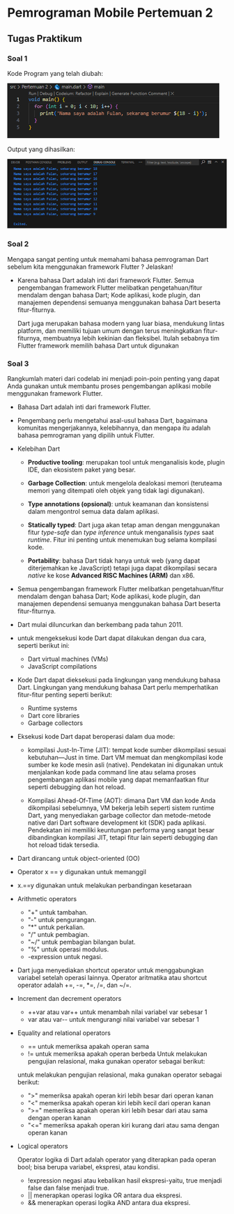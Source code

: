 # Pemrograman Mobile Pertemuan 2
## Tugas Praktikum
### Soal 1

Kode Program yang telah diubah:

<img src="docs/Pertemuan 2/P2.1.png">

Output yang dihasilkan:

<img src="docs/Pertemuan 2/P2.2.png">

### Soal 2
Mengapa sangat penting untuk memahami bahasa pemrograman Dart sebelum kita menggunakan framework Flutter ? Jelaskan!

- Karena bahasa Dart adalah inti dari framework Flutter. Semua pengembangan framework Flutter melibatkan pengetahuan/fitur mendalam dengan bahasa Dart; Kode aplikasi, kode plugin, dan manajemen dependensi semuanya menggunakan bahasa Dart beserta fitur-fiturnya. 

    Dart juga merupakan bahasa modern yang luar biasa, mendukung lintas platform, dan memiliki tujuan umum dengan terus meningkatkan fitur-fiturnya, membuatnya lebih kekinian dan fleksibel. Itulah sebabnya tim Flutter framework memilih bahasa Dart untuk digunakan

### Soal 3
Rangkumlah materi dari codelab ini menjadi poin-poin penting yang dapat Anda gunakan untuk membantu proses pengembangan aplikasi mobile menggunakan framework Flutter.

- Bahasa Dart adalah inti dari framework Flutter.
- Pengembang perlu mengetahui asal-usul bahasa Dart, bagaimana komunitas mengerjakannya, kelebihannya, dan mengapa itu adalah bahasa pemrograman yang dipilih untuk Flutter.
- Kelebihan Dart
    - **Productive tooling**: merupakan tool untuk menganalisis kode, plugin IDE, dan ekosistem paket yang besar.

    - **Garbage Collection**: untuk mengelola dealokasi memori (teruteama memori yang ditempati oleh objek yang tidak lagi digunakan).

    - **Type annotations (opsional)**: untuk keamanan dan konsistensi dalam mengontrol semua data dalam aplikasi.

    - **Statically typed**: Dart juga akan tetap aman dengan menggunakan fitur *type-safe* dan *type inference* untuk menganalisis *types* saat *runtime*. Fitur ini penting untuk menemukan bug selama kompilasi kode.

    - **Portability**: bahasa Dart tidak hanya untuk web (yang dapat diterjemahkan ke JavaScript) tetapi juga dapat dikompilasi secara *native* ke kose **Advanced RISC Machines (ARM)** dan x86.

- Semua pengembangan framework Flutter melibatkan pengetahuan/fitur mendalam dengan bahasa Dart; Kode aplikasi, kode plugin, dan manajemen dependensi semuanya menggunakan bahasa Dart beserta fitur-fiturnya.

- Dart mulai diluncurkan dan berkembang pada tahun 2011.

- untuk mengeksekusi kode Dart dapat dilakukan dengan dua cara, seperti berikut ini:
    - Dart virtual machines (VMs)
    - JavaScript compilations

- Kode Dart dapat dieksekusi pada lingkungan yang mendukung bahasa Dart. Lingkungan yang mendukung bahasa Dart perlu memperhatikan fitur-fitur penting seperti berikut:

    - Runtime systems
    - Dart core libraries
    - Garbage collectors

- Eksekusi kode Dart dapat beroperasi dalam dua mode: 

    - kompilasi Just-In-Time (JIT): tempat kode sumber dikompilasi sesuai kebutuhan—Just in time. Dart VM memuat dan mengkompilasi kode sumber ke kode mesin asli (native). Pendekatan ini digunakan untuk menjalankan kode pada command line atau selama proses pengembangan aplikasi mobile yang dapat memanfaatkan fitur seperti debugging dan hot reload.

    - Kompilasi Ahead-Of-Time (AOT): dimana Dart VM dan kode Anda dikompilasi sebelumnya, VM bekerja lebih seperti sistem runtime Dart, yang menyediakan garbage collector dan metode-metode native dari Dart software development kit (SDK) pada aplikasi. Pendekatan ini memiliki keuntungan performa yang sangat besar dibandingkan kompilasi JIT, tetapi fitur lain seperti debugging dan hot reload tidak tersedia.

- Dart dirancang untuk object-oriented (OO)

- Operator x == y digunakan untuk memanggil

- x.==y digunakan untuk melakukan perbandingan kesetaraan

- Arithmetic operators
    - "+" untuk tambahan.
    - "-" untuk pengurangan.
    - "*" untuk perkalian.
    - "/" untuk pembagian.
    - "~/" untuk pembagian bilangan bulat.
    - "%" untuk operasi modulus.
    - -expression untuk negasi.

- Dart juga menyediakan shortcut operator untuk menggabungkan variabel setelah operasi lainnya. Operator aritmatika atau shortcut operator adalah +=, -=, *=, /=, dan ~/=.

- Increment dan decrement operators
    - ++var atau var++ untuk menambah nilai variabel var sebesar 1
    - var atau var-- untuk mengurangi nilai variabel var sebesar 1

- Equality and relational operators
    - == untuk memeriksa apakah operan sama
    - != untuk memeriksa apakah operan berbeda
    Untuk melakukan pengujian relasional, maka gunakan operator sebagai berikut:

    untuk melakukan pengujian relasional, maka gunakan operator sebagai berikut:
    - ">" memeriksa apakah operan kiri lebih besar dari operan kanan
    - "<" memeriksa apakah operan kiri lebih kecil dari operan kanan
    - ">=" memeriksa apakah operan kiri lebih besar dari atau sama dengan operan kanan
    - "<=" memeriksa apakah operan kiri kurang dari atau sama dengan operan kanan

- Logical operators

    Operator logika di Dart adalah operator yang diterapkan pada operan bool; bisa berupa variabel, ekspresi, atau kondisi.

    - !expression negasi atau kebalikan hasil ekspresi-yaitu, true menjadi false dan false menjadi true.
    - || menerapkan operasi logika OR antara dua ekspresi.
    - && menerapkan operasi logika AND antara dua ekspresi.


